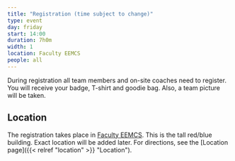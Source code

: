 ```yaml
---
title: "Registration (time subject to change)"
type: event
day: friday
start: 14:00
duration: 7h0m
width: 1
location: Faculty EEMCS
people: all
---
```


During registration all team members and on-site coaches need to register. You will receive your badge, T-shirt and goodie bag. Also, a team picture will be taken.

## Location
The registration takes place in [Faculty EEMCS](https://map.tudelftcampus.nl/poi/elektrotechniek-wiskunde-en-informatica-ewi/).
This is the tall red/blue building.
Exact location will be added later.
For directions, see the [Location page]({{< relref "location" >}} "Location").
